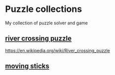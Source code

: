 # Puzzle collections

My collection of puzzle solver and game

## [river crossing puzzle](./river-crossing)
https://en.wikipedia.org/wiki/River_crossing_puzzle

## [moving sticks]()
